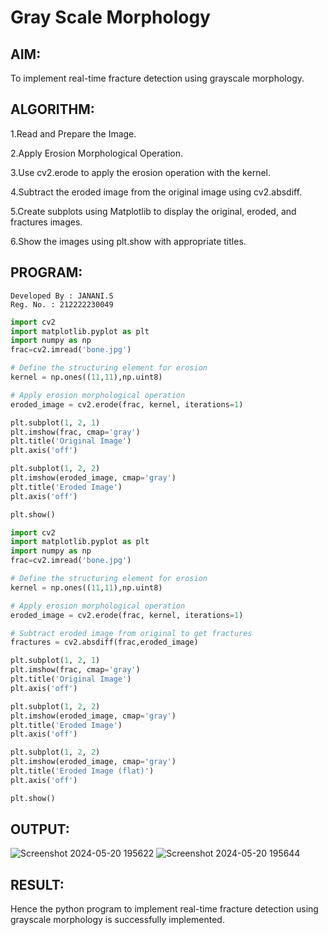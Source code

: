 # Gray Scale Morphology
## AIM:

  To implement real-time fracture detection using grayscale morphology.
  
## ALGORITHM:

1.Read and Prepare the Image.

2.Apply Erosion Morphological Operation.

3.Use cv2.erode to apply the erosion operation with the kernel.

4.Subtract the eroded image from the original image using cv2.absdiff.

5.Create subplots using Matplotlib to display the original, eroded, and fractures images.

6.Show the images using plt.show with appropriate titles.

## PROGRAM:
```
Developed By : JANANI.S
Reg. No. : 212222230049
```
```python
import cv2
import matplotlib.pyplot as plt
import numpy as np
frac=cv2.imread('bone.jpg')

# Define the structuring element for erosion
kernel = np.ones((11,11),np.uint8)

# Apply erosion morphological operation
eroded_image = cv2.erode(frac, kernel, iterations=1)

plt.subplot(1, 2, 1)
plt.imshow(frac, cmap='gray')
plt.title('Original Image')
plt.axis('off')

plt.subplot(1, 2, 2)
plt.imshow(eroded_image, cmap='gray')
plt.title('Eroded Image')
plt.axis('off')

plt.show()

import cv2
import matplotlib.pyplot as plt
import numpy as np
frac=cv2.imread('bone.jpg')

# Define the structuring element for erosion
kernel = np.ones((11,11),np.uint8)

# Apply erosion morphological operation
eroded_image = cv2.erode(frac, kernel, iterations=1)

# Subtract eroded image from original to get fractures
fractures = cv2.absdiff(frac,eroded_image)

plt.subplot(1, 2, 1)
plt.imshow(frac, cmap='gray')
plt.title('Original Image')
plt.axis('off')

plt.subplot(1, 2, 2)
plt.imshow(eroded_image, cmap='gray')
plt.title('Eroded Image')
plt.axis('off')

plt.subplot(1, 2, 2)
plt.imshow(eroded_image, cmap='gray')
plt.title('Eroded Image (flat)')
plt.axis('off')

plt.show()
```
## OUTPUT:
![Screenshot 2024-05-20 195622](https://github.com/Jenishajustin/Gray_Scale_Morphology/assets/119405070/9b68de4e-751a-4306-b51b-cda4c20b6ee6)
![Screenshot 2024-05-20 195644](https://github.com/Jenishajustin/Gray_Scale_Morphology/assets/119405070/843b1b73-d51d-47bd-ba43-cf6642dc2a57)

## RESULT:
   Hence the python program to implement real-time fracture detection using grayscale morphology is successfully implemented.
